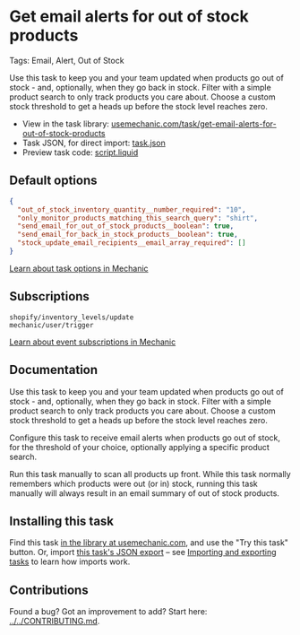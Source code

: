 # Get email alerts for out of stock products

Tags: Email, Alert, Out of Stock

Use this task to keep you and your team updated when products go out of stock - and, optionally, when they go back in stock. Filter with a simple product search to only track products you care about. Choose a custom stock threshold to get a heads up before the stock level reaches zero.

* View in the task library: [usemechanic.com/task/get-email-alerts-for-out-of-stock-products](https://usemechanic.com/task/get-email-alerts-for-out-of-stock-products)
* Task JSON, for direct import: [task.json](../../tasks/get-email-alerts-for-out-of-stock-products.json)
* Preview task code: [script.liquid](./script.liquid)

## Default options

```json
{
  "out_of_stock_inventory_quantity__number_required": "10",
  "only_monitor_products_matching_this_search_query": "shirt",
  "send_email_for_out_of_stock_products__boolean": true,
  "send_email_for_back_in_stock_products__boolean": true,
  "stock_update_email_recipients__email_array_required": []
}
```

[Learn about task options in Mechanic](https://docs.usemechanic.com/article/471-task-options)

## Subscriptions

```liquid
shopify/inventory_levels/update
mechanic/user/trigger
```

[Learn about event subscriptions in Mechanic](https://docs.usemechanic.com/article/408-subscriptions)

## Documentation

Use this task to keep you and your team updated when products go out of stock - and, optionally, when they go back in stock. Filter with a simple product search to only track products you care about. Choose a custom stock threshold to get a heads up before the stock level reaches zero.

Configure this task to receive email alerts when products go out of stock, for the threshold of your choice, optionally applying a specific product search.

Run this task manually to scan all products up front. While this task normally remembers which products were out (or in) stock, running this task manually will always result in an email summary of out of stock products.

## Installing this task

Find this task [in the library at usemechanic.com](https://usemechanic.com/task/get-email-alerts-for-out-of-stock-products), and use the "Try this task" button. Or, import [this task's JSON export](../../tasks/get-email-alerts-for-out-of-stock-products.json) – see [Importing and exporting tasks](https://docs.usemechanic.com/article/505-importing-and-exporting-tasks) to learn how imports work.

## Contributions

Found a bug? Got an improvement to add? Start here: [../../CONTRIBUTING.md](../../CONTRIBUTING.md).
